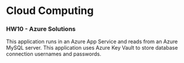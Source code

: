 # Cloud Computing
### HW10 - Azure Solutions

This application runs in an Azure App Service and reads from an Azure MySQL server. 
This application uses Azure Key Vault to store database connection usernames and passwords.
